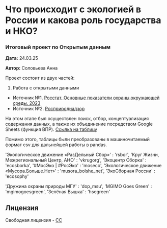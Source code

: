 # Что происходит с экологией в России и какова роль государства и НКО?
### Итоговый проект по Открытым данным

**Дата:** 24.03.25

**Автор:** Соловьева Анна

Проект состоит из двух частей: 
1. Работа с открытыми данными
- Источник №1. [Росстат. Основные показатели охраны окружающей среды. 2023](https://docs.yandex.ru/docs/view?tm=1742671703&tld=ru&lang=ru&name=oxr_bul_2023.pdf&text=%D1%8D%D0%BA%D0%BE%D0%BB%D0%BE%D0%B3%D0%B8%D1%8F%20%D1%80%D0%BE%D1%81%D1%81%D0%B8%D1%8F%20%D0%B4%D0%B0%D0%BD%D0%BD%D1%8B%D0%B5&url=https%3A%2F%2Frosstat.gov.ru%2Fstorage%2Fmediabank%2Foxr_bul_2023.pdf&lr=11499&mime=pdf&l10n=ru&sign=03ba52388791b96b6942021f812bb66c&keyno=0&nosw=1&serpParams=tm%3D1742671703%26tld%3Dru%26lang%3Dru%26name%3Doxr_bul_2023.pdf%26text%3D%25D1%258D%25D0%25BA%25D0%25BE%25D0%25BB%25D0%25BE%25D0%25B3%25D0%25B8%25D1%258F%2B%25D1%2580%25D0%25BE%25D1%2581%25D1%2581%25D0%25B8%25D1%258F%2B%25D0%25B4%25D0%25B0%25D0%25BD%25D0%25BD%25D1%258B%25D0%25B5%26url%3Dhttps%253A%2F%2Frosstat.gov.ru%2Fstorage%2Fmediabank%2Foxr_bul_2023.pdf%26lr%3D11499%26mime%3Dpdf%26l10n%3Dru%26sign%3D03ba52388791b96b6942021f812bb66c%26keyno%3D0%26nosw%3D1)
- Источник №2. [Росприроднадзор](https://rpn.gov.ru/open-service/analytic-data/statistic-reports/production-consumption-waste/)

На этом этапе был осуществлен поиск, отбор, концептуализация содержания данных, а также их объединение посредством Google Sheets (функция ВПР). [Ссылка на таблицу](https://docs.google.com/spreadsheets/d/1t8Bz2qaLbntjJ4CYP2U4VqvACTvLFGN9KObSsbNMhC8/edit?usp=sharing)

Помимо этого, таблицы были преобразованы в машиночитаемый формат csv для дальнейшей работы в pandas.






'Экологическое движение «РазДельный Сбор»' : 'rsbor',
     'Круг Жизни, Межрегиональный Центр, АНО' : 'vkrugorg',
     'Экоцентр Сборка' : 'ecosborka',
     '#МосЭко | #РосЭко' : 'moseco',
     'Экологическое движение «Мусора.Больше.Нет»' : 'musora_bolshe_net',
    'ЭкоСборная России' : 'ecosophy'

'Дружина охраны природы МГУ' : 'dop_msu',
     'MGIMO Goes Green' : 'mgimogoesgreen',
     'Зелёная Вышка' : 'hsegreen'

## Лицензия

Свободная лицензия - [CC](https://creativecommons.org/licenses/by/4.0/?region=international)

